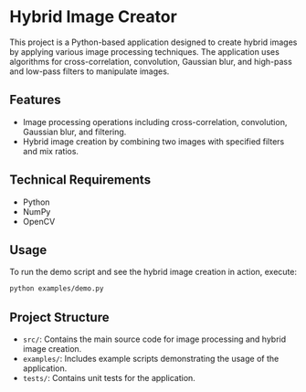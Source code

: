 # Hybrid Image Creator

This project is a Python-based application designed to create hybrid images by applying various image processing techniques. The application uses algorithms for cross-correlation, convolution, Gaussian blur, and high-pass and low-pass filters to manipulate images.

## Features
- Image processing operations including cross-correlation, convolution, Gaussian blur, and filtering.
- Hybrid image creation by combining two images with specified filters and mix ratios.

## Technical Requirements
- Python
- NumPy
- OpenCV

## Usage
To run the demo script and see the hybrid image creation in action, execute:

```bash
python examples/demo.py
```

## Project Structure
- `src/`: Contains the main source code for image processing and hybrid image creation.
- `examples/`: Includes example scripts demonstrating the usage of the application.
- `tests/`: Contains unit tests for the application.
